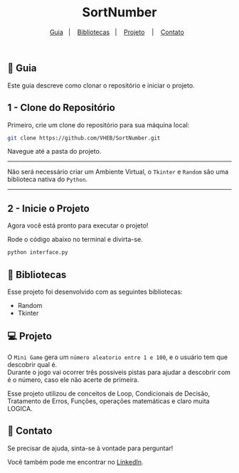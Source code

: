 ﻿<h1 align="center"> SortNumber </h1>


<p align="center">
  <a href="#-guia">Guia</a>&nbsp;&nbsp;&nbsp;|&nbsp;&nbsp;&nbsp;
  <a href="#-book-bibliotecas">Bibliotecas</a>&nbsp;&nbsp;&nbsp;|&nbsp;&nbsp;&nbsp;
  <a href="#-projeto">Projeto</a>&nbsp;&nbsp;&nbsp; |&nbsp;&nbsp;&nbsp;
  <a href="#-email-contato">Contato</a>&nbsp;&nbsp;&nbsp;
</p>

<br>


## 🚀 **Guia**

Este guia descreve como clonar o repositório e iniciar o projeto.

## 1 - **Clone do Repositório**

Primeiro, crie um clone do repositório para sua máquina local:

```bash
git clone https://github.com/VHEB/SortNumber.git
```

Navegue até a pasta do projeto.

---

Não será necessário criar um Ambiente Virtual, o `Tkinter` e `Random` são uma biblioteca nativa do `Python`.

---

## 2 - **Inicie o Projeto**

Agora você está pronto para executar o projeto!

Rode o código abaixo no terminal e divirta-se.

```bash
python interface.py
```

## :book: **Bibliotecas**

Esse projeto foi desenvolvido com as seguintes bibliotecas:

- Random
- Tkinter

## 💻 **Projeto**

O `Mini Game` gera um `número aleatorio entre 1 e 100`, e o usuário tem que descobrir qual é. <br>
Durante o jogo vai ocorrer três possiveis pistas para ajudar a descobrir com é o número, caso ele não acerte de primeira. <br>

Esse projeto utilizou de conceitos de Loop, Condicionais de Decisão, Tratamento de Erros, Funções, operações matemáticas e claro muita LOGICA.

## :email: **Contato**

Se precisar de ajuda, sinta-se à vontade para perguntar!

Você também pode me encontrar no [LinkedIn](https://www.linkedin.com/in/vitor-heb/).
